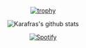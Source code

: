 

<div align="center">

[![trophy](https://github-profile-trophy.vercel.app/?username=karafra&theme=onedark)](https://github.com/ryo-ma/github-profile-trophy)

![Karafras's github stats](https://github-readme-stats.vercel.app/api?username=karafra&show_icons=true&title_color=fff&icon_color=79ff97&text_color=9f9f9f&bg_color=151515)

[![Spotify](https://personal-readme.herokuapp.com/api/spotify?background_color=0d1117&border_color=ffffff)](https://open.spotify.com/user/216lxazexqtqgw4utce3jqqqq)

</div>
